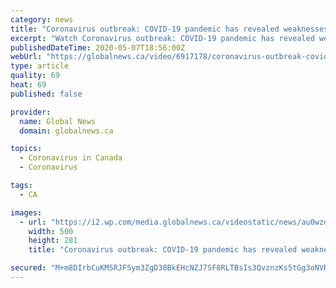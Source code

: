 ```yaml
---
category: news
title: "Coronavirus outbreak: COVID-19 pandemic has revealed weaknesses in Canada’s supply chain, Trudeau says"
excerpt: "Watch Coronavirus outbreak: COVID-19 pandemic has revealed weaknesses in Canada’s supply chain, Trudeau says Video Online, on GlobalNews.ca"
publishedDateTime: 2020-05-07T18:56:00Z
webUrl: "https://globalnews.ca/video/6917178/coronavirus-outbreak-covid-19-pandemic-has-revealed-weaknesses-in-canadas-supply-chain-trudeau-says"
type: article
quality: 69
heat: 69
published: false

provider:
  name: Global News
  domain: globalnews.ca

topics:
  - Coronavirus in Canada
  - Coronavirus

tags:
  - CA

images:
  - url: "https://i2.wp.com/media.globalnews.ca/videostatic/news/au0wzdb1hf-p54e5h56xw/TrudeauThumberSite3.jpg?w=500&quality=70&strip=all"
    width: 500
    height: 281
    title: "Coronavirus outbreak: COVID-19 pandemic has revealed weaknesses in Canada’s supply chain, Trudeau says"

secured: "M+m8DIrbCuKMSRJFSym3ZgD38BkEHcNZJ7SF8RLTBsIs3QvznzKs5tGg3oNVRQFFdOuY8/KTnN/Uy/W3/Nc9wIoP5G2dpo7CvHrHJK9Fl01wopRrnV3jrnRua/UUugh+yhRjf6CZnJ0tJB1Nyk1hi7f8TJ5NPfdYxJjsTOlFHtcO5b0fhpJ0FvQ5LCaCqrjG8KkyTD4NASsirTnTP2hLZH4aHSA690xYclAlV+UC+orYj6+NB7bNl/4K0imCveZQKrGbo6rUySHzd57Hs/31HdDd9S+jnXBpp3VF/WLjrZQP9LR4oKl/6RKLS6JD9d2MmlFv3BinbRIIKILeCujK3YIA83mKSy4nA+5r8wOsgdpdcCsHTMwxXO1ma3ISERG0Up7KfaQ/RPwVCVKyw9spjd1Mzy2a4Us9uGLT6Mpt/JNYP2RGI9LGIn0vwCpEe2EJxWoeK7Hcx52aMpkEQ3ir6D7clMNIAsujlva1/TEWGIc=;R4Bq3hO9CYFWZ/j7bh2pdw=="
---
```


